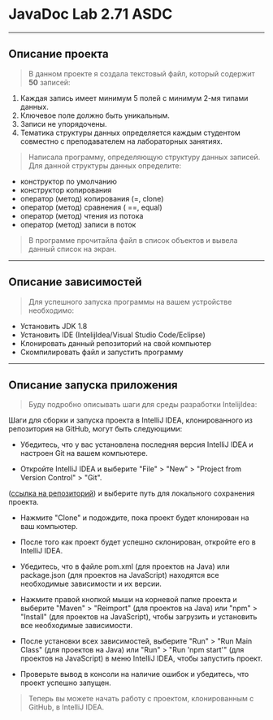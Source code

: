 # JavaDoc Lab 2.71 ASDC

---

## **Описание проекта**

> В данном проекте я создала текстовый файл, который содержит **50** записей:

1. Каждая запись имеет минимум 5 полей с минимум 2-мя типами данных.
2. Ключевое поле должно быть уникальным.
3. Записи не упорядочены.
4. Тематика структуры данных определяется каждым студентом совместно с преподавателем на лабораторных занятиях.

> Написала программу, определяющую структуру данных записей. Для данной структуры данных определите:

- конструктор по умолчанию
- конструктор копирования
- оператор (метод) копирования (=, clone)
- оператор (метод) сравнения ( ==, equal)
- оператор (метод) чтения из потока
- оператор (метод) записи в поток

> В программе прочитайла файл в список объектов и вывела данный список на экран.

---

## **Описание зависимостей**

> Для успешного запуска программы на вашем устройстве необходимо:

- Установить JDK 1.8
- Установить IDE (IntelijIdea/Visual Studio Code/Eclipse)
- Клонировать данный репозиторий на свой компьютер
- Скомпилировать файл и запустить программу

---

## **Описание запуска приложения**

> Буду подробно описывать шаги для среды разработки IntelijIdea:

Шаги для сборки и запуска проекта в IntelliJ IDEA, клонированного из репозитория на GitHub, могут быть следующими:

- Убедитесь, что у вас установлена последняя версия IntelliJ IDEA и настроен Git на вашем компьютере.

- Откройте IntelliJ IDEA и выберите "File" > "New" > "Project from Version Control" > "Git".

([ссылка на репозиторий](https://github.com/gordeewanastya/JavaDoc-Lab-2.71-ASDC)) и выберите путь для локального сохранения проекта.

- Нажмите "Clone" и подождите, пока проект будет клонирован на ваш компьютер.

- После того как проект будет успешно склонирован, откройте его в IntelliJ IDEA.

- Убедитесь, что в файле pom.xml (для проектов на Java) или package.json (для проектов на JavaScript) находятся все необходимые зависимости и их версии.

- Нажмите правой кнопкой мыши на корневой папке проекта и выберите "Maven" > "Reimport" (для проектов на Java) или "npm" > "Install" (для проектов на JavaScript), чтобы загрузить и установить все необходимые зависимости.

- После установки всех зависимостей, выберите "Run" > "Run Main Class" (для проектов на Java) или "Run" > "Run 'npm start'" (для проектов на JavaScript) в меню IntelliJ IDEA, чтобы запустить проект.

- Проверьте вывод в консоли на наличие ошибок и убедитесь, что проект успешно запущен.

> Теперь вы можете начать работу с проектом, клонированным с GitHub, в IntelliJ IDEA.

